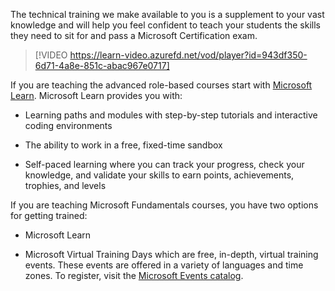 The technical training we make available to you is a supplement to your vast knowledge and will help you feel confident to teach your students the skills they need to sit for and pass a Microsoft Certification exam. 

> [!VIDEO https://learn-video.azurefd.net/vod/player?id=943df350-6d71-4a8e-851c-abac967e0717] 

If you are teaching the advanced role-based courses start with [Microsoft Learn](https://aka.ms/learn). Microsoft Learn provides you with: 

- Learning paths and modules with step-by-step tutorials and interactive coding environments 

- The ability to work in a free, fixed-time sandbox 

- Self-paced learning where you can track your progress, check your knowledge, and validate your skills to earn points, achievements, trophies, and levels 

If you are teaching Microsoft Fundamentals courses, you have two options for getting trained: 

- Microsoft Learn 

- Microsoft Virtual Training Days which are free, in-depth, virtual training events. These events are offered in a variety of languages and time zones. To register, visit the [Microsoft Events catalog](https://aka.ms/MSEventsCatalog). 
